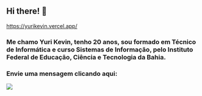 ## Hi there! 👋
https://yurikevin.vercel.app/
### Me chamo Yuri Kevin, tenho 20 anos, sou formado em Técnico de Informática e curso Sistemas de Informação, pelo Instituto Federal de Educação, Ciência e Tecnologia da Bahia.

### Envie uma mensagem clicando aqui:
<div>
  <a href = "mailto:yurikevin1405@gmail.com"><img src="https://img.shields.io/badge/-Gmail-%23333?style=for-the-badge&logo=gmail&logoColor=white" target="_blank"></a>
</div>

